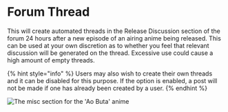 # Forum Thread

This will create automated threads in the Release Discussion section of the forum 24 hours after a new episode of an airing anime being released. This can be used at your own discretion as to whether you feel that relevant discussion will be generated on the thread. Excessive use could cause a high amount of empty threads.

{% hint style="info" %}
Users may also wish to create their own threads and it can be disabled for this purpose. If the option is enabled, a post will not be made if one has already been created by a user.
{% endhint %}

![The misc section for the &apos;Ao Buta&apos; anime](https://github.com/AniList/Submission-Manual/tree/a75a145be94b07fe00ba94c797a3d65e0ee28116/.gitbook/assets/misc%20%281%29.png)

